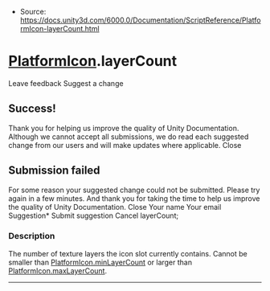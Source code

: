 * Source: https://docs.unity3d.com/6000.0/Documentation/ScriptReference/PlatformIcon-layerCount.html

#  [PlatformIcon](https://docs.unity3d.com/6000.0/Documentation/ScriptReference/PlatformIcon.html).layerCount
Leave feedback
Suggest a change
## Success!
Thank you for helping us improve the quality of Unity Documentation. Although we cannot accept all submissions, we do read each suggested change from our users and will make updates where applicable.
Close
## Submission failed
For some reason your suggested change could not be submitted. Please <a>try again</a> in a few minutes. And thank you for taking the time to help us improve the quality of Unity Documentation.
Close
Your name Your email Suggestion* Submit suggestion
Cancel
layerCount; 
### Description
The number of texture layers the icon slot currently contains.
Cannot be smaller than [PlatformIcon.minLayerCount](https://docs.unity3d.com/6000.0/Documentation/ScriptReference/PlatformIcon-minLayerCount.html) or larger than [PlatformIcon.maxLayerCount](https://docs.unity3d.com/6000.0/Documentation/ScriptReference/PlatformIcon-maxLayerCount.html).
* * *
